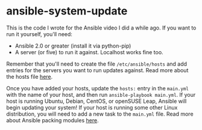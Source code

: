 # ansible-system-update
This is the code I wrote for the Ansible video I did a while ago. If you want to run it yourself, you'll need:

* Ansible 2.0 or greater (install it via python-pip)
* A server (or five) to run it against. Localhost works fine too.

Remember that you'll need to create the file `/etc/ansible/hosts` and add entries for the servers you want to run updates against. Read more about the hosts file [here](https://docs.ansible.com/ansible/latest/user_guide/intro_inventory.html).

Once you have added your hosts, update the `hosts:` entry in the `main.yml` with the name of your host, and then run `ansible-playbook main.yml`. If your host is running Ubuntu, Debian, CentOS, or openSUSE Leap, Ansible will begin updating your system! If your host is running some other Linux distribution, you will need to add a new task to the `main.yml` file. Read more about Ansible packing modules [here]().

